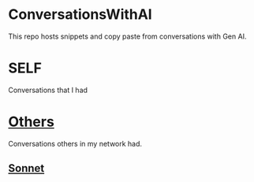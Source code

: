# ConversationsWithAI

This repo hosts snippets and copy paste from conversations with Gen AI.

# SELF

Conversations that I had

# [Others](OTHERS/Others.md)

Conversations others in my network had.

## [Sonnet](OTHERS/SONNET/Sonnet.md)


